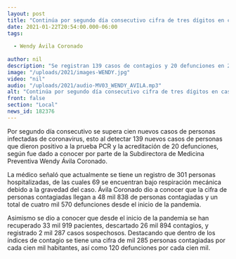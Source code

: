 ```yaml
---
layout: post
title: "Continúa por segundo día consecutivo cifra de tres dígitos en casos COVID"
date: 2021-01-22T20:54:00.000-06:00
tags:
  
  - Wendy Ávila Coronado
  
author: nil
description: "Se registran 139 casos de contagios y 20 defunciones en 24 horas."
image: "/uploads/2021/images-WENDY.jpg"
video: "nil"
audio: "/uploads/2021/audio-MV03_WENDY_AVILA.mp3"
alt: "Continúa por segundo día consecutivo cifra de tres dígitos en casos COVID"
front: false
section: "Local"
news_id: 182376
---
```


Por segundo día consecutivo se supera cien nuevos casos de personas infectadas de coronavirus, esto al detectar 139 nuevos casos de personas que dieron positivo a la prueba PCR y la acreditación de 20 defunciones, según fue dado a conocer por parte de la Subdirectora de Medicina Preventiva Wendy Ávila Coronado.

La médico señaló que actualmente se tiene un registro de 301 personas hospitalizadas, de las cuales 69 se encuentran bajo respiración mecánica debido a la gravedad del caso. Ávila Coronado dio a conocer que la cifra de personas contagiadas llegan a 48 mil 838 de personas contagiadas y un total de cuatro mil 570 defunciones desde el inicio de la pandemia.

Asimismo se dio a conocer que desde el inicio de la pandemia se han recuperado 33 mil 919 pacientes, descartado 26 mil 894 contagios, y registrado 2 mil 287 casos sospechosos. Destacando que dentro de los índices de contagio se tiene una cifra de mil 285 personas contagiadas por cada cien mil habitantes, así como 120 defunciones por cada cien mil.